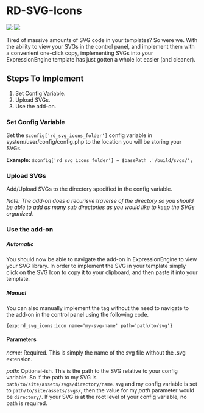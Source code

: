 # RD-SVG-Icons

![](https://img.shields.io/badge/ExpressionEngine-3-3784B0.svg)
![](https://img.shields.io/badge/ExpressionEngine-4-3784B0.svg)

Tired of massive amounts of SVG code in your templates? So were we. With the ability to view your SVGs in the control panel, and implement them with a convenient one-click copy, implementing SVGs into your ExpressionEngine template has just gotten a whole lot easier (and cleaner).

## Steps To Implement
1. Set Config Variable.
2. Upload SVGs.
3. Use the add-on.

### Set Config Variable

Set the `$config['rd_svg_icons_folder']` config variable in system/user/config/config.php to the location you will be storing your SVGs.

**Example:** `$config['rd_svg_icons_folder'] = $basePath .'/build/svgs/';`

### Upload SVGs
Add/Upload SVGs to the directory specified in the config variable.

*Note: The add-on does a recurisve traverse of the directory so you should be able to add as many sub directories as you would like to keep the SVGs organized.*

### Use the add-on
##### Automatic
You should now be able to navigate the add-on in ExpressionEngine to view your SVG library. In order to implement the SVG in your template simply click on the SVG Icon to copy it to your clipboard, and then paste it into your template.

##### Manual
You can also manually implement the tag without the need to navigate to the add-on in the control panel using the following code.

`{exp:rd_svg_icons:icon name='my-svg-name' path='path/to/svg'}`

#### Parameters
*name:* Required. This is simply the name of the svg file without the .svg extension.

*path:* Optional-ish. This is the path to the SVG relative to your config variable. So if the path to my SVG is `path/to/site/assets/svgs/directory/name.svg` and my config variable is set to `path/to/site/assets/svgs/`, then the value for my *path* parameter would be `directory/`. If your SVG is at the root level of your config variable, no path is required.

